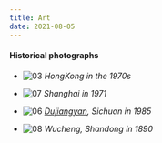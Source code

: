 ```yaml
---
title: Art
date: 2021-08-05
---
```


#### Historical photographs
* ![03](/img/03.jpg)   *HongKong in the 1970s* 

* ![07](/img/07.jpg)   *Shanghai in 1971* 

* ![06](/img/06.jpg)   *[Dujiangyan](https://en.wikipedia.org/wiki/Dujiangyan), Sichuan in 1985*  

* ![08](/img/08.jpg)   *Wucheng, Shandong in 1890*